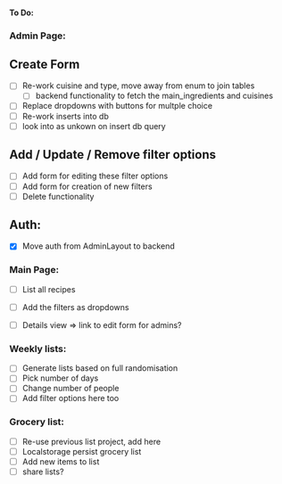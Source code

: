 #### To Do:

### Admin Page: 
## Create Form
- [ ] Re-work cuisine and type, move away from enum to join tables 
  - [ ] backend functionality to fetch the main_ingredients and cuisines 
- [ ] Replace dropdowns with buttons for multple choice 
- [ ] Re-work inserts into db 
- [ ] look into as unkown on insert db query

## Add / Update / Remove filter options
- [ ] Add form for editing these filter options
- [ ] Add form for creation of new filters 
- [ ] Delete functionality 

## Auth: 
- [x] Move auth from AdminLayout to backend

### Main Page: 
- [ ] List all recipes 
- [ ] Add the filters as dropdowns 
- [ ] Details view => link to edit form for admins? 


### Weekly lists: 
- [ ] Generate lists based on full randomisation 
 - [ ] Pick number of days  
 - [ ] Change number of people
 - [ ] Add filter options here too 
 
### Grocery list: 
- [ ] Re-use previous list project, add here 
 - [ ] Localstorage persist grocery list
 - [ ] Add new items to list 
 - [ ] share lists?